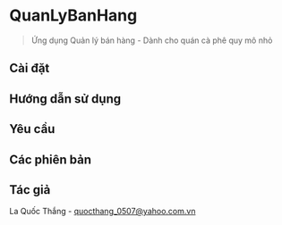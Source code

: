 # QuanLyBanHang
> Ứng dụng Quản lý bán hàng - Dành cho quán cà phê quy mô nhỏ

## Cài đặt

## Hướng dẫn sử dụng

## Yêu cầu

## Các phiên bản

## Tác giả

La Quốc Thắng - quocthang_0507@yahoo.com.vn